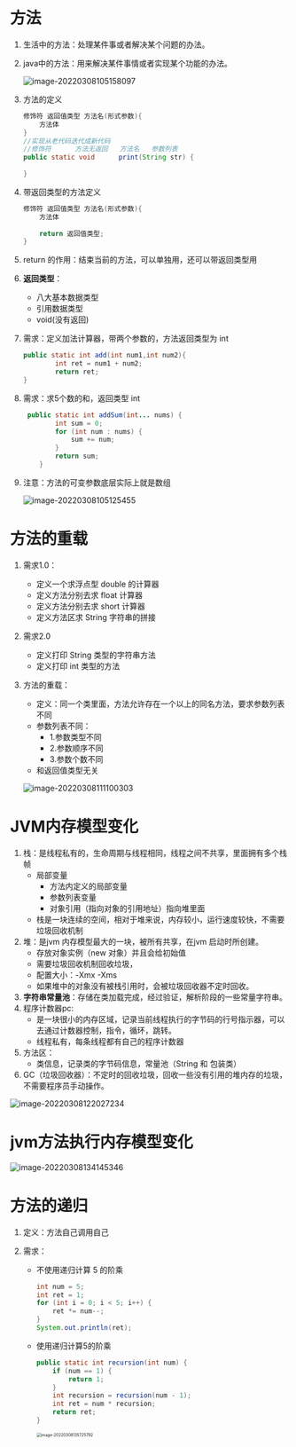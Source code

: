 # 方法

1. 生活中的方法：处理某件事或者解决某个问题的办法。

2. java中的方法：用来解决某件事情或者实现某个功能的办法。

   ![image-20220308105158097](../picture-master/static/image-20220308105158097.png)

3. 方法的定义

   ```java
   修饰符 返回值类型 方法名(形式参数){
       方法体
   }
   //实现从老代码迭代成新代码
   //修饰符      方法无返回   方法名   参数列表
   public static void      print(String str) {
           
   }
   ```

4. 带返回类型的方法定义

   ```java
   修饰符 返回值类型 方法名(形式参数){
       方法体
           
       return 返回值类型;
   }
   ```

5. return 的作用：结束当前的方法，可以单独用，还可以带返回类型用

6. **返回类型**：

   - 八大基本数据类型 
   - 引用数据类型
   - void(没有返回)

7. 需求：定义加法计算器，带两个参数的，方法返回类型为 int

   ```java
   public static int add(int num1,int num2){
           int ret = num1 + num2;
           return ret;
   }
   ```

8. 需求：求5个数的和，返回类型 int

   ```java
    public static int addSum(int... nums) {
           int sum = 0;
           for (int num : nums) {
               sum += num;
           }
           return sum;
       }
   ```

9. 注意：方法的可变参数底层实际上就是数组

   ![image-20220308105125455](../picture-master/static/image-20220308105125455.png)

# 方法的重载

1. 需求1.0：

   - 定义一个求浮点型 double 的计算器
   - 定义方法分别去求 float 计算器
   - 定义方法分别去求 short 计算器
   - 定义方法区求 String 字符串的拼接

2. 需求2.0

   - 定义打印 String 类型的字符串方法
   - 定义打印 int 类型的方法

3. 方法的重载：

   - 定义：同一个类里面，方法允许存在一个以上的同名方法，要求参数列表不同
   - 参数列表不同：
     - 1.参数类型不同
     - 2.参数顺序不同
     - 3.参数个数不同
   - 和返回值类型无关

   ![image-20220308111100303](../picture-master/static/image-20220308111100303.png)

# JVM内存模型变化

1. 栈：是线程私有的，生命周期与线程相同，线程之间不共享，里面拥有多个栈帧
   - 局部变量
     - 方法内定义的局部变量
     - 参数列表变量
     - 对象引用（指向对象的引用地址）指向堆里面
   - 栈是一块连续的空间，相对于堆来说，内存较小，运行速度较快，不需要垃圾回收机制
2. 堆：是jvm 内存模型最大的一块，被所有共享，在jvm 启动时所创建。
   - 存放对象实例（new 对象）并且会给初始值
   - 需要垃圾回收机制回收垃圾，
   - 配置大小：-Xmx -Xms
   - 如果堆中的对象没有被栈引用时，会被垃圾回收器不定时回收。
3. **字符串常量池**：存储在类加载完成，经过验证，解析阶段的一些常量字符串。
4. 程序计数器pc:
   - 是一块很小的内存区域，记录当前线程执行的字节码的行号指示器，可以去通过计数器控制，指令，循环，跳转。
   - 线程私有，每条线程都有自己的程序计数器
5. 方法区：
   - 类信息，记录类的字节码信息，常量池（String 和 包装类）
6. GC（垃圾回收器）：不定时的回收垃圾，回收一些没有引用的堆内存的垃圾，不需要程序员手动操作。

![image-20220308122027234](../picture-master/static/image-20220308122027234.png)

# jvm方法执行内存模型变化

![image-20220308134145346](../picture-master/static/image-20220308134145346.png)

# 方法的递归

1. 定义：方法自己调用自己

2. 需求：

   - 不使用递归计算 5 的阶乘

     ```java
     int num = 5;
     int ret = 1;
     for (int i = 0; i < 5; i++) {
         ret *= num--;
     }
     System.out.println(ret);
     ```

   - 使用递归计算5的阶乘

     ```java
     public static int recursion(int num) {
         if (num == 1) {
             return 1;
         }
         int recursion = recursion(num - 1);
         int ret = num * recursion;
         return ret;
     }
     ```

     <img src="../picture-master/static/image-20220308135725792.png" alt="image-20220308135725792" style="zoom:50%;" />

